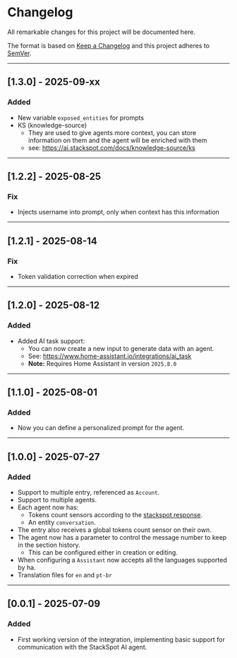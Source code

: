 # Changelog

All remarkable changes for this project will be documented here.

The format is based on [Keep a Changelog](https://keepachangelog.com/en/1.0.0/) 
and this project adheres to [SemVer](https://semver.org).

---
## [1.3.0] - 2025-09-xx

### Added
- New variable `exposed_entities` for prompts
- KS (knowledge-source)
  - They are used to give agents more context, you can store information on them and the agent will be enriched with them
  - see: https://ai.stackspot.com/docs/knowledge-source/ks

---
## [1.2.2] - 2025-08-25

### Fix
- Injects username into prompt, only when context has this information

---
## [1.2.1] - 2025-08-14

### Fix
- Token validation correction when expired

---
## [1.2.0] - 2025-08-12

### Added
- Added AI task support:
  - You can now create a new input to generate data with an agent.
  - See: https://www.home-assistant.io/integrations/ai_task
  - **Note:** Requires Home Assistant in version `2025.8.0`

---
## [1.1.0] - 2025-08-01

### Added
- Now you can define a personalized prompt for the agent.

---
## [1.0.0] - 2025-07-27

### Added
- Support to multiple entry, referenced as `Account`.
- Support to multiple agents.
- Each agent now has:
  - Tokens count sensors according to the [stackspot response](https://ai.stackspot.com/docs/agents/agent-api/agents-api#api-example).
  - An entity `conversation`.
- The entry also receives a global tokens count sensor on their own.
- The agent now has a parameter to control the message number to keep in the section history.
  - This can be configured either in creation or editing.
- When configuring a `Assistant` now accepts all the languages supported by ha.
- Translation files for `en` and `pt-br`

---
## [0.0.1] - 2025-07-09

### Added
- First working version of the integration, implementing basic support for communication with the StackSpot AI agent.